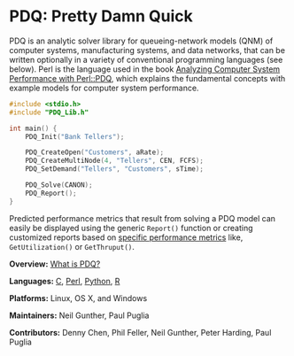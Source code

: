 # PDQ: Pretty Damn Quick 

PDQ is an analytic solver library for queueing-network models (QNM) of computer
systems, manufacturing systems, and data networks, that can be written
optionally in a variety of conventional programming languages (see below). 
Perl is the language used in the book 
[Analyzing Computer System Performance with Perl::PDQ](http://www.perfdynamics.com/iBook/ppa_new.html), 
which explains the fundamental concepts with example models for computer system performance.

```C
#include <stdio.h>
#include "PDQ_Lib.h"

int main() {
	PDQ_Init("Bank Tellers");

	PDQ_CreateOpen("Customers", aRate);
	PDQ_CreateMultiNode(4, "Tellers", CEN, FCFS);
	PDQ_SetDemand("Tellers", "Customers", sTime);

	PDQ_Solve(CANON);
	PDQ_Report();   
}
```

Predicted performance metrics that result from solving a PDQ model can easily be displayed
using the generic `Report()` function or creating customized reports based on 
[specific performance metrics](http://www.perfdynamics.com/Tools/PDQman.html) 
like, `GetUtilization()` or `GetThruput()`.

**Overview:**	[What is PDQ?](http://www.perfdynamics.com/Tools/PDQ.html)

**Languages:**	[C](https://en.wikibooks.org/wiki/C_Programming), 
[Perl](http://www.perfdynamics.com/Tools/PDQperl.html), 
[Python](http://www.perfdynamics.com/Tools/PDQpython.html), 
[R](http://www.perfdynamics.com/Tools/PDQ-R.html)

**Platforms:**	Linux, OS X, and Windows

**Maintainers:** Neil Gunther, Paul Puglia

**Contributors:** Denny Chen, Phil Feller, Neil Gunther, Peter Harding, Paul Puglia

